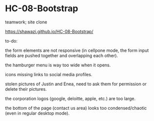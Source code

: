 # HC-08-Bootstrap
teamwork; site clone

https://shawazi.github.io/HC-08-Bootstrap/


to-do: 

the form elements are not responsive (in cellpone mode, the form input fields are pushed together and overlapping each other).

the hamburger menu is way too wide when it opens.

icons missing links to social media profiles.

stolen pictures of Justin and Enea, need to ask them for permission or delete their pictures.

the corporation logos (google, deloitte, apple, etc.) are too large. 

the bottom of the page (contact us area) looks too condensed/chaotic (even in regular desktop mode). 
